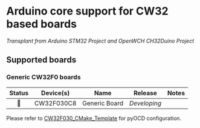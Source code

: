 # Arduino core support for CW32 based boards

*Transplant from Arduino STM32 Project and OpenWCH CH32Duino Project*  

## Supported boards

### Generic CW32F0 boards

| Status | Device(s) | Name | Release | Notes |
| :----: | :-------: | ---- | :-----: | :---- |
| :green_heart: | CW32F030C8 | Generic Board | *Developing*   |

Please refer to [CW32F030_CMake_Template](https://github.com/redstonee/CW32F030_CMake_Template) for pyOCD configuration.